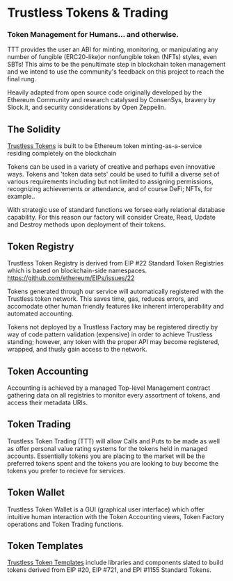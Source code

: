 # Trustless Tokens & Trading

### Token Management for Humans... and otherwise. 

TTT provides the user an ABI for minting, monitoring, or manipulating any number of fungible (ERC20-like)or nonfungible token (NFTs) styles, even SBTs! This aims to be the penultimate step in blockchain token management and we intend to use the community's feedback on this project to reach the final rung.

Heavily adapted from open source code originally developed by the Ethereum Community and research catalysed by ConsenSys, bravery by Slock.it, and security considerations by Open Zeppelin.


## The Solidity

[Trustless Tokens](trustlessTokens.sol) is built to be Ethereum token minting-as-a-service residing completely on the blockchain

Tokens can be used in a variety of creative and perhaps even innovative ways. Tokens and 'token data sets' could be used to fulfill a diverse set of various requirements including but not limited to assigning permissions, recognizing achievements or attendance, and of course DeFi; NFTs, for example.. 

With strategic use of standard functions we forsee early relational database capability. For this reason our factory will consider Create, Read, Update and Destroy methods upon deployment of their tokens.  

## Token Registry

Trustless Token Registry is derived from EIP #22 Standard Token Registries which is based on blockchain-side namespaces. https://github.com/ethereum/EIPs/issues/22

Tokens generated through our service will automatically registered with the Trustless token network. This saves time, gas, reduces errors, and accomodate other human friendly features like inherent interoperability and automated accounting. 

Tokens not deployed by a Trustless Factory may be registered directly by way of code pattern validation (expensive) in order to achieve Trustless standing; however, any token with the proper API may become registered, wrapped, and thusly gain access to the network.

## Token Accounting

Accounting is achieved by a managed Top-level Management contract gathering data on all registries to monitor every assortment of tokens, and access their metadata URIs. 

## Token Trading

Trustless Token Trading (TTT) will allow Calls and Puts to be made as well as offer personal value rating systems for the tokens held in managed accounts. Essentially tokens you are placing to the market will be the preferred tokens spent and the tokens you are looking to buy become the tokens you prefer to recieve for services. 

## Token Wallet

Trustless Token Wallet is a GUI (graphical user interface) which offer intuitive human interaction with the Token Accounting views, Token Factory operations and Token Trading functions.

## Token Templates

[Trustless Token Templates](./templates) include libraries and components slated to build tokens derived from EIP #20, EIP #721, and EPI #1155 Standard Tokens.
